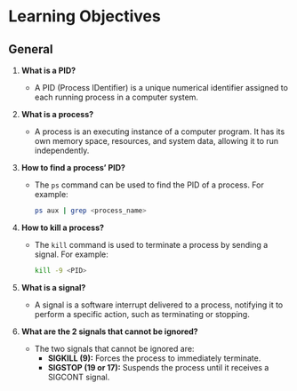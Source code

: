 # Learning Objectives

## General

1. **What is a PID?**
   - A PID (Process IDentifier) is a unique numerical identifier assigned to each running process in a computer system.

2. **What is a process?**
   - A process is an executing instance of a computer program. It has its own memory space, resources, and system data, allowing it to run independently.

3. **How to find a process’ PID?**
   - The `ps` command can be used to find the PID of a process. For example:
     ```bash
     ps aux | grep <process_name>
     ```

4. **How to kill a process?**
   - The `kill` command is used to terminate a process by sending a signal. For example:
     ```bash
     kill -9 <PID>
     ```

5. **What is a signal?**
   - A signal is a software interrupt delivered to a process, notifying it to perform a specific action, such as terminating or stopping.

6. **What are the 2 signals that cannot be ignored?**
   - The two signals that cannot be ignored are:
     - **SIGKILL (9):** Forces the process to immediately terminate.
     - **SIGSTOP (19 or 17):** Suspends the process until it receives a SIGCONT signal.


